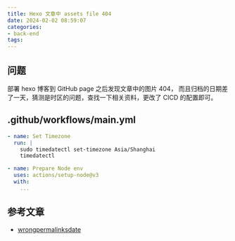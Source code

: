 ```yaml
---
title: Hexo 文章中 assets file 404
date: 2024-02-02 08:59:07
categories:
- back-end
tags:
---
```

## 问题

部署 hexo 博客到 GitHub page 之后发现文章中的图片 404， 而且归档的日期差了一天，猜测是时区的问题，查找一下相关资料，更改了 CICD 的配置即可。

## .github/workflows/main.yml

```yml 增加配置
- name: Set Timezone
  run: |
    sudo timedatectl set-timezone Asia/Shanghai
    timedatectl

- name: Prepare Node env
  uses: actions/setup-node@v3
  with:
    ...
```

## 参考文章

- [wrongpermalinksdate](https://finisky.github.io/wrongpermalinksdate/)

